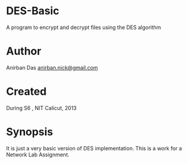 DES-Basic
=========

A program to encrypt and decrypt files using the DES algorithm

Author
======

Anirban Das   anirban.nick@gmail.com

Created
=======

During S6 , NIT Calicut, 2013

Synopsis
========

It is just a very basic version of DES implementation. This is a work for a Network Lab Assignment.
